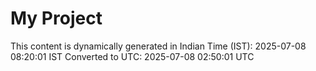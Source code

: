 # My Project

This content is dynamically generated in Indian Time (IST): 2025-07-08 08:20:01 IST
Converted to UTC: 2025-07-08 02:50:01 UTC
